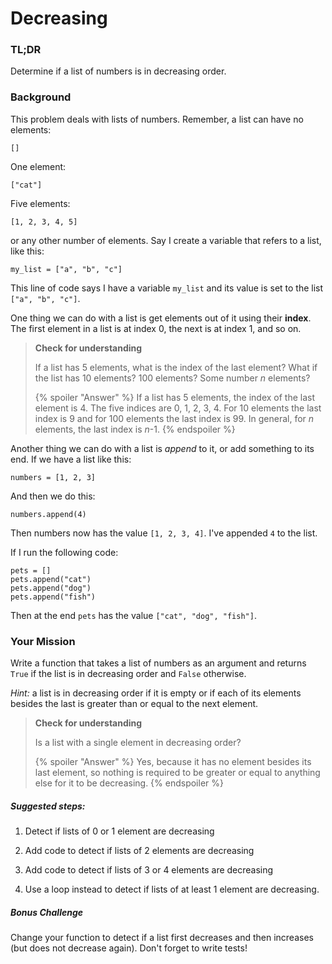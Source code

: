 # Decreasing

### TL;DR

Determine if a list of numbers is in decreasing order.

### Background

This problem deals with lists of numbers. Remember, a list can have no
elements:

```
[]
```

One element:

```
["cat"]
```

Five elements:

```
[1, 2, 3, 4, 5]
```

or any other number of elements. Say I create a variable that refers
to a list, like this:

```
my_list = ["a", "b", "c"]
```

This line of code says I have a variable `my_list` and its value is
set to the list `["a", "b", "c"]`.

One thing we can do with a list is get elements out of it using their
**index**. The first element in a list is at index 0, the next is at
index 1, and so on.

> **Check for understanding**
>
> If a list has 5 elements, what is the index of the last element?
> What if the list has 10 elements? 100 elements? Some number *n*
> elements?
>
> {% spoiler "Answer" %}
> If a list has 5 elements, the index of the last element is 4. The
> five indices are 0, 1, 2, 3, 4. For 10 elements the last index is 9
> and for 100 elements the last index is 99. In general, for *n*
> elements, the last index is *n*-1.
> {% endspoiler %}

Another thing we can do with a list is *append* to it, or add
something to its end. If we have a list like this:

```
numbers = [1, 2, 3]
```

And then we do this:

```
numbers.append(4)
```

Then numbers now has the value `[1, 2, 3, 4]`. I've appended `4` to the list.

If I run the following code:

```
pets = []
pets.append("cat")
pets.append("dog")
pets.append("fish")
```

Then at the end `pets` has the value `["cat", "dog", "fish"]`.

### Your Mission

Write a function that takes a list of numbers as an argument and
returns `True` if the list is in decreasing order and `False`
otherwise.

*Hint:* a list is in decreasing order if it is empty or if each of its
elements besides the last is greater than or equal to the next
element.

> **Check for understanding**
>
> Is a list with a single element in decreasing order?
> 
> {% spoiler "Answer" %}
> Yes, because it has no element besides its last element, so nothing
> is required to be greater or equal to anything else for it to be
> decreasing.
> {% endspoiler %}


##### Suggested steps:

1. Detect if lists of 0 or 1 element are decreasing

2. Add code to detect if lists of 2 elements are decreasing

3. Add code to detect if lists of 3 or 4 elements are decreasing

4. Use a loop instead to detect if lists of at least 1 element are
   decreasing.

##### Bonus Challenge

Change your function to detect if a list first decreases and then
increases (but does not decrease again). Don't forget to write tests!
